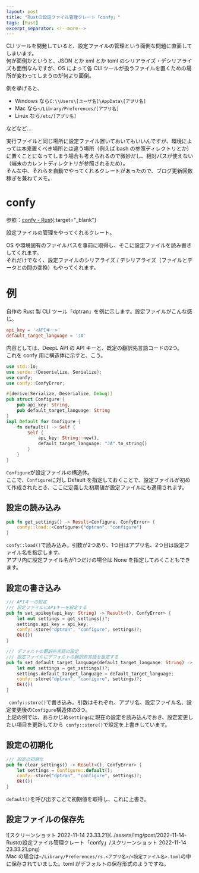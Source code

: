 ```yaml
---
layout: post
title: "Rustの設定ファイル管理クレート「confy」"
tags: [Rust]
excerpt_separator: <!--more-->
---
```


CLI ツールを開発していると、設定ファイルの管理という面倒な問題に直面してしまいます。  
何が面倒かというと、JSON とか xml とか toml のシリアライズ・デシリアライズも面倒なんですが、OS によって各 CLI ツールが扱うファイルを置くための場所が変わってしまうのが何より面倒。  

例を挙げると、  

- Windows なら``C:\\Users\[ユーザ名]\AppData\[アプリ名]``
- Mac なら``~/Library/Preferences/[アプリ名]``
- Linux なら``/etc/[アプリ名]``

などなど…  

実行ファイルと同じ場所に設定ファイル置いておいてもいいんですが、環境によっては本来置くべき場所とは違う場所（例えば bash の参照ディレクトリとか）に置くことになってしまう場合も考えられるので微妙だし、相対パスが使えない（端末のカレントディレクトリが参照されるため）。  
そんな中、それらを自動でやってくれるクレートがあったので、ブログ更新回数稼ぎを兼ねてメモ。

<!--more-->  

# confy

参照：[confy - Rust](https://docs.rs/confy/latest/confy/){:target="_blank"}  

設定ファイルの管理をやってくれるクレート。  

OS や環境固有のファイルパスを事前に取得し、そこに設定ファイルを読み書きしてくれます。  
それだけでなく、設定ファイルのシリアライズ / デシリアライズ（ファイルとデータとの間の変換）もやってくれます。

# 例

自作の Rust 製 CLI ツール「dptran」を例に示します。設定ファイルがこんな感じ。

```toml
api_key = '<APIキー>'
default_target_language = 'JA'
```

内容としては、DeepL API の API キーと、既定の翻訳先言語コードの2つ。  
これを confy 用に構造体に示すと、こう。

```rust
use std::io;
use serde::{Deserialize, Serialize};
use confy;
use confy::ConfyError;

#[derive(Serialize, Deserialize, Debug)]
pub struct Configure {
    pub api_key: String,
    pub default_target_language: String
}
impl Default for Configure {
    fn default() -> Self {
        Self {
            api_key: String::new(),
            default_target_language: "JA".to_string()
        }
    }
}
```

``Configure``が設定ファイルの構造体。  
ここで、``Configure``に対し Default を指定しておくことで、設定ファイルが初めて作成されたとき、ここに定義した初期値が設定ファイルにも適用されます。  

## 設定の読み込み

```rust
pub fn get_settings() -> Result<Configure, ConfyError> {
    confy::load::<Configure>("dptran", "configure")
}
```

``confy::load()``で読み込み。引数が2つあり、1つ目はアプリ名、2つ目は設定ファイル名を指定します。  
アプリ内に設定ファイル名が1つだけの場合は None を指定しておくこともできます。

## 設定の書き込み

```rust
/// APIキーの設定  
/// 設定ファイルにAPIキーを設定する
pub fn set_apikey(api_key: String) -> Result<(), ConfyError> {
    let mut settings = get_settings()?;
    settings.api_key = api_key;
    confy::store("dptran", "configure", settings)?;
    Ok(())
}

/// デフォルトの翻訳先言語の設定  
/// 設定ファイルにデフォルトの翻訳先言語を設定する
pub fn set_default_target_language(default_target_language: String) -> Result<(), ConfyError> {
    let mut settings = get_settings()?;
    settings.default_target_language = default_target_language;
    confy::store("dptran", "configure", settings)?;
    Ok(())
}
```

`` confy::store()``で書き込み。引数はそれぞれ、アプリ名、設定ファイル名、設定変更後の``Configure``構造体の3つ。  
上記の例では、あらかじめ``settings``に現在の設定を読み込んでおき、設定変更したい項目を更新してから`` confy::store()``で設定を上書きしています。

## 設定の初期化

```rust
/// 設定の初期化
pub fn clear_settings() -> Result<(), ConfyError> {
    let settings = Configure::default();
    confy::store("dptran", "configure", settings)?;
    Ok(())
}
```

``default()``を呼び出すことで初期値を取得し、これに上書き。

## 設定ファイルの保存先

![スクリーンショット 2022-11-14 23.33.21](../assets/img/post/2022-11-14-Rustの設定ファイル管理クレート「confy」/スクリーンショット 2022-11-14 23.33.21.png)  
Mac の場合は``~/Library/Preferences/rs.<アプリ名>/<設定ファイル名>.toml``の中に保存されていました。toml がデフォルトの保存形式のようですね。
